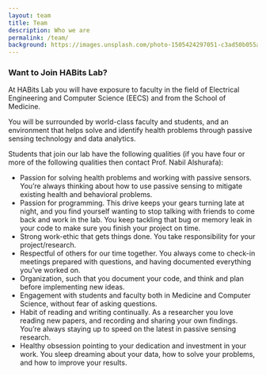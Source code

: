 ```yaml
---
layout: team
title: Team
description: Who we are
permalink: /team/
background: https://images.unsplash.com/photo-1505424297051-c3ad50b055ae?ixlib=rb-1.2.1&ixid=eyJhcHBfaWQiOjEyMDd9&auto=format&fit=crop&w=1351&q=80
---
```


<!-- On this page you can list team members by defining them in [`_data/team.yml`]. -->
### Want to Join HABits Lab?
At HABits Lab you will have exposure to faculty in the field of Electrical Engineering and Computer Science (EECS) and from the School of Medicine.

You will be surrounded by world-class faculty and students, and an environment that helps solve and identify health problems through passive sensing technology and data analytics.

Students that join our lab have the following qualities (if you have four or more of the following qualities then contact Prof. Nabil Alshurafa):

- Passion for solving health problems and working with passive sensors. You’re always thinking about how to use passive sensing to mitigate existing health and behavioral problems.
- Passion for programming. This drive keeps your gears turning late at night, and you find yourself wanting to stop talking with friends to come back and work in the lab. You keep tackling that bug or memory leak in your code to make sure you finish your project on time.
- Strong work-ethic that gets things done. You take responsibility for your project/research.
- Respectful of others for our time together. You always come to check-in meetings prepared with questions, and having documented everything you’ve worked on.
- Organization, such that you document your code, and think and plan before implementing new ideas.
- Engagement with students and faculty both in Medicine and Computer Science, without fear of asking questions.
- Habit of reading and writing continually. As a researcher you love reading new papers, and recording and sharing your own findings. You’re always staying up to speed on the latest in passive sensing research.
- Healthy obsession pointing to your dedication and investment in your work. You sleep dreaming about your data, how to solve your problems, and how to improve your results.